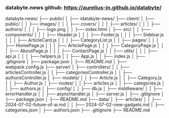 ### databyte.news github: https://aurelius-in.github.io/databyte/

databyte.news/
├── public/
│   ├── idatabyte-news/
├── client/
│   ├── public/
│   │   ├── images/
│   │   │   ├── covers/
│   │   │   ├── articles/
│   │   │   ├── authors/
│   │   │   ├── logo.png
│   │   ├── index.html
│   ├── src/
│   │   ├── components/
│   │   │   ├── Header.js
│   │   │   ├── Footer.js
│   │   │   ├── Sidebar.js
│   │   │   ├── ArticleCard.js
│   │   │   ├── CategoryList.js
│   │   ├── pages/
│   │   │   ├── HomePage.js
│   │   │   ├── ArticlePage.js
│   │   │   ├── CategoryPage.js
│   │   │   ├── AboutPage.js
│   │   │   ├── ContactPage.js
│   │   ├── utils/
│   │   │   ├── api.js
│   │   │   ├── helpers.js
│   │   ├── App.js
│   │   ├── index.js
│   ├── .gitignore
│   ├── package.json
│   ├── README.md
│   ├── webpack.config.js
├── server/
│   ├── controllers/
│   │   ├── articlesController.js
│   │   ├── categoriesController.js
│   │   ├── authorsController.js
│   ├── models/
│   │   ├── Article.js
│   │   ├── Category.js
│   │   ├── Author.js
│   ├── routes/
│   │   ├── articles.js
│   │   ├── categories.js
│   │   ├── authors.js
│   ├── config/
│   │   ├── db.js
│   ├── middleware/
│   │   ├── errorHandler.js
│   │   ├── asyncHandler.js
│   ├── server.js
│   ├── .gitignore
│   ├── package.json
│   ├── README.md
├── data/
│   ├── articles/
│   │   ├── 2024-07-02-future-of-ai.md
│   │   ├── 2024-07-02-new-gadgets.md
│   ├── categories.json
│   ├── authors.json
├── .gitignore
├── README.md
```
